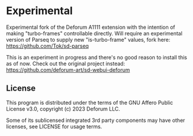 # Experimental 
Experimental fork of the Deforum A1111 extension with the intention of making "turbo-frames" controllable directly.
Will require an experimental version of Parseq to supply new "is-turbo-frame" values, fork here: https://github.com/Tok/sd-parseq

This is an experiment in progress and there's no good reason to install this as of now.
Check out the original project instead: https://github.com/deforum-art/sd-webui-deforum



## License

This program is distributed under the terms of the GNU Affero Public License v3.0, copyright (c) 2023 Deforum LLC.

Some of its sublicensed integrated 3rd party components may have other licenses, see LICENSE for usage terms.

